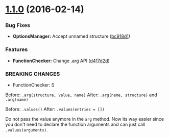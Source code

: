 <a name="1.1.0"></a>
# [1.1.0](https://github.com/algolia/fargs/compare/bc918d1...v1.1.0) (2016-02-14)


### Bug Fixes

* **OptionsManager:** Accept unnamed structure ([bc918d1](https://github.com/algolia/fargs/commit/bc918d1))

### Features

* **FunctionChecker:** Change .arg API ([d417d2d](https://github.com/algolia/fargs/commit/d417d2d))


### BREAKING CHANGES

* FunctionChecker: S

Before: `.arg(structure, value, name)`
After:  `.arg(name, structure)` and `.arg(name)`

Before: `.values()`
After:  `.values(entries = [])`

Do not pass the value anymore in the `arg` method.
Now its way easier since you don't need to declare the function
arguments and can just call `.values(arguments)`.



